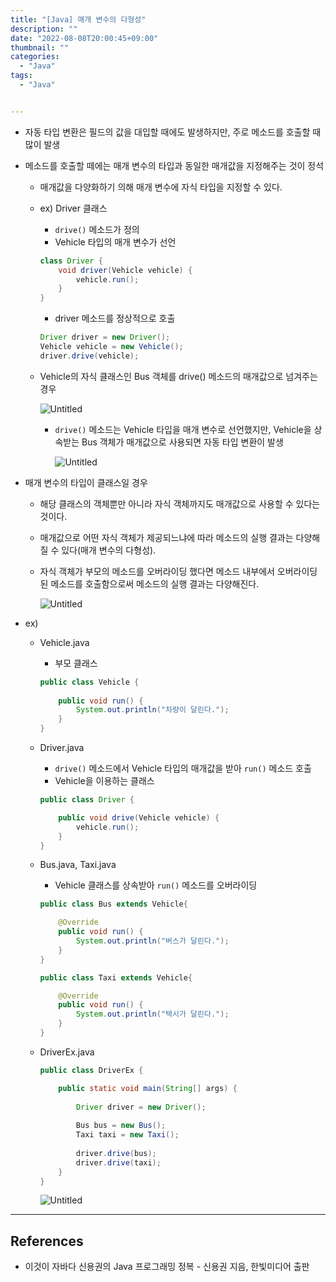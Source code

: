 ```yaml
---
title: "[Java] 매개 변수의 다형성"
description: ""
date: "2022-08-08T20:00:45+09:00"
thumbnail: ""
categories:
  - "Java"
tags:
  - "Java"


---
```

<!--more-->

- 자동 타입 변환은 필드의 값을 대입할 때에도 발생하지만, 주로 메소드를 호출할 때 많이 발생
- 메소드를 호출할 떼에는 매개 변수의 타입과 동일한 매개값을 지정해주는 것이 정석
    - 매개값을 다양화하기 의해 매개 변수에 자식 타입을 지정할 수 있다.
    - ex) Driver 클래스
        - `drive()` 메소드가 정의
        - Vehicle 타입의 매개 변수가 선언
        
        ```java
        class Driver {
        	void driver(Vehicle vehicle) {
        		vehicle.run();
        	}
        }
        ```
        
        - driver 메소드를 정상적으로 호출
        
        ```java
        Driver driver = new Driver();
        Vehicle vehicle = new Vehicle();
        driver.drive(vehicle);
        ```
        
    - Vehicle의 자식 클래스인 Bus 객체를 drive() 메소드의 매개값으로 넘겨주는 경우
        
        ![Untitled](/images/lang_java/inheritance/매개_변수의_다형성/Untitled.png)
        
        - `drive()` 메소드는 Vehicle 타입을 매개 변수로 선언했지만, Vehicle을 상속받는 Bus 객체가 매개값으로 사용되면 자동 타입 변환이 발생
            
            ![Untitled](/images/lang_java/inheritance/매개_변수의_다형성/Untitled%201.png)
            
- 매개 변수의 타입이 클래스일 경우
    - 해당 클래스의 객체뿐만 아니라 자식 객체까지도 매개값으로 사용할 수 있다는 것이다.
    - 매개값으로 어떤 자식 객체가 제공되느냐에 따라 메소드의 실행 결과는 다양해질 수 있다(매개 변수의 다형성).
    - 자식 객체가 부모의 메소드를 오버라이딩 했다면 메소드 내부에서 오버라이딩된 메소드를 호출함으로써 메소드의 실행 결과는 다양해진다.
        
        ![Untitled](/images/lang_java/inheritance/매개_변수의_다형성/Untitled%202.png)
        
- ex)
    - Vehicle.java
        - 부모 클래스
        
        ```java
        public class Vehicle {
        	
        	public void run() {
        		System.out.println("차량이 달린다.");
        	}
        }
        ```
        
    - Driver.java
        - `drive()` 메소드에서 Vehicle 타입의 매개값을 받아 `run()` 메소드 호출
        - Vehicle을 이용하는 클래스
        
        ```java
        public class Driver {
        
        	public void drive(Vehicle vehicle) {
        		vehicle.run();
        	}
        }
        ```
        
    - Bus.java, Taxi.java
        - Vehicle 클래스를 상속받아 `run()` 메소드를 오버라이딩
        
        ```java
        public class Bus extends Vehicle{
        
        	@Override
        	public void run() {
        		System.out.println("버스가 달린다.");
        	}
        }
        ```
        
        ```java
        public class Taxi extends Vehicle{
        
        	@Override
        	public void run() {
        		System.out.println("택시가 달린다.");
        	}
        }
        ```
        
    - DriverEx.java
        
        ```java
        public class DriverEx {
        
        	public static void main(String[] args) {
        		
        		Driver driver = new Driver();
        		
        		Bus bus = new Bus();
        		Taxi taxi = new Taxi();
        		
        		driver.drive(bus);
        		driver.drive(taxi);
        	}
        }
        ```
        
        ![Untitled](/images/lang_java/inheritance/매개_변수의_다형성/Untitled%203.png)
        

---

## References

- 이것이 자바다 신용권의 Java 프로그래밍 정복 - 신용권 지음, 한빛미디어 출판